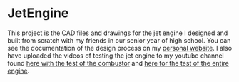 # JetEngine
This project is the CAD files and drawings for the jet engine I designed and built from scratch with my friends in our senior year of high school. You can see the documentation of the design process on my [personal website](https://ryanhaug.xyz/projects/jet-engine.html). I also have uploaded the videos of testing the jet engine to my youtube channel found [here with the test of the combustor](https://youtu.be/qZWnE_8dQdU) and [here for the test of the entire engine](https://youtu.be/sN9D55REclQ).
